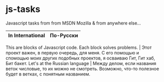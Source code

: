 # js-tasks
Javascript tasks from from MSDN Mozilla &amp; from anywhere else…

In International | По-Русски
------------ | -------------
This are blocks of Javascript code.
Each block solves problems. | Этот проект важен, в первую очередь, для меня. 
С его помощью и спомощью моих других подобных проектов,
я осваиваю Гит, Гит хаб, Бит бакет.
Let's at the Russian language | Между делом, если названия веток числовые, то их можно не смотреть.
Возможно, что-то полезное будет в ветках, с понятным названием.








